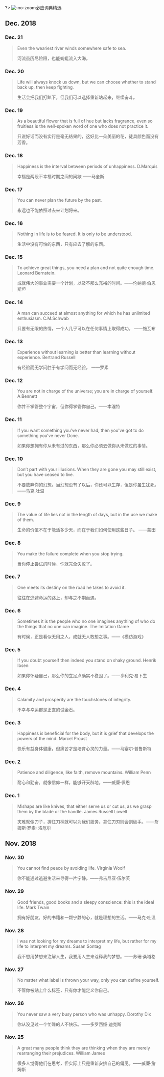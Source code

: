 ?> ![](https://notes.abelsu7.top/_media/bing.svg ':no-zoom')必应词典精选

## Dec. 2018

### Dec. 21

> Even the weariest river winds somewhere safe to sea.
>
> 河流虽历尽险阻，也能蜿蜓流入大海。

### Dec. 20

> Life will always knock us down, but we can choose whether to stand back up, then keep fighting.
>
> 生活会把我们打趴下，但我们可以选择重新站起来，继续奋斗。

### Dec. 19

> As a beautiful flower that is full of hue but lacks fragrance, even so fruitless is the well-spoken word of one who does not practice it.
>
> 只说好话而没有实行是毫无结果的，这好比一朵美丽的花，徒具颜色而没有芳香。

### Dec. 18

> Happiness is the interval between periods of unhappiness. D.Marquis
> 
> 幸福是两段不幸福时期之间的间歇 ——马奎斯

### Dec. 17

> You can never plan the future by the past.
>
> 永远也不能依照过去来计划将来。

### Dec. 16

> Nothing in life is to be feared. It is only to be understood.
>
> 生活中没有可怕的东西，只有应去了解的东西。

### Dec. 15

> To achieve great things, you need a plan and not quite enough time. Leonard Bernstein.
>
> 成就伟大的事业需要一个计划，以及不那么充裕的时间。——伦纳德·伯恩斯坦

### Dec. 14

> A man can succeed at almost anything for which he has unlimited enthusiasm. C.M.Schwab
>
> 只要有无限的热情，一个人几乎可以在任何事情上取得成功。 ——施瓦布

### Dec. 13

> Experience without learning is better than learning without experience. Bertrand Russell
>
> 有经验而无学问胜于有学问而无经验。 ——罗素

### Dec. 12

> You are not in charge of the universe; you are in charge of yourself. A.Bennett
>
> 你并不掌管整个宇宙，但你得掌管你自己。——本涅特

### Dec. 11

> If you want something you've never had, then you've got to do something you've never Done.
> 
> 如果你想拥有你从未有过的东西，那么你必须去做你从未做过的事情。

### Dec. 10

> Don’t part with your illusions. When they are gone you may still exist, but you have ceased to live.
>
> 不要放弃你的幻想。当幻想没有了以后，你还可以生存，但是你虽生犹死。——马克.吐温

### Dec. 9

> The value of life lies not in the length of days, but in the use we make of them.
>
> 生命的价值不在于能活多少天，而在于我们如何使用这些日子。  ——蒙田

### Dec. 8

> You make the failure complete when you stop trying.
>
> 当你停止尝试的时候，你就完全失败了。

### Dec. 7

> One meets its destiny on the road he takes to avoid it. 
>
> 往往在逃避命运的路上，却与之不期而遇。

### Dec. 6

> Sometimes it is the people who no one imagines anything of who do the things that no one can imagine. The Imitation Game
>
> 有时候，正是看似无用之人，成就无人敢想之事。——《模仿游戏》

### Dec. 5

> If you doubt yourself then indeed you stand on shaky ground. Henrik Ibsen
>
> 如果你怀疑自己，那么你的立足点确实不稳固了。——亨利克·易卜生

### Dec. 4

> Calamity and prosperity are the touchstones of integrity.
> 
> 不幸与幸运都是正直的试金石。

### Dec. 3

> Happiness is beneficial for the body, but it is grief that develops the powers of the mind. Marcel Proust
>
> 快乐有益身体健康，但痛苦才是培育心灵的力量。——马塞尔·普鲁斯特

### Dec. 2

> Patience and diligence, like faith, remove mountains. William Penn
>
> 耐心和勤奋，就像信仰一样，能够开天辟地。——威廉·佩恩

### Dec. 1

> Mishaps are like knives, that either serve us or cut us, as we grasp them by the blade or the handle. James Russell Lowell
>
> 灾难就像刀子，握住刀柄就可以为我们服务，拿住刀刃则会割破手。——詹姆斯·罗素· 洛厄尔

## Nov. 2018

### Nov. 30

> You cannot find peace by avoiding life. Virginia Woolf
> 
> 你不能通过逃避生活来寻得一片宁静。——弗吉尼亚·伍尔芙

### Nov. 29

> Good friends, good books and a sleepy conscience: this is the ideal life. Mark Twain
> 
> 拥有好朋友，好的书籍和一颗宁静的心，就是理想的生活。——马克·吐温

### Nov. 28

> I was not looking for my dreams to interpret my life, but rather for my life to interpret my dreams. Susan Sontag
> 
> 我不想用梦想来注解人生，我要用人生来诠释我的梦想。——苏珊·桑塔格

### Nov. 27

> No matter what label is thrown your way, only you can define yourself.
>
> 不管你被贴上什么标签，只有你才能定义你自己。

### Nov. 26
> You never saw a very busy person who was unhappy. Dorothy Dix
> 
> 你从没见过一个忙碌的人不快乐。——多罗西娅·迪克斯

### Nov. 25
> A great many people think they are thinking when they are merely rearranging their prejudices. William James
>
> 很多人觉得他们在思考，但实际上只是重新安排自己的偏见。——威廉·詹姆斯